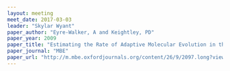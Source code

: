 ```yaml
---
layout: meeting
meet_date: 2017-03-03
leader: "Skylar Wyant"
paper_author: "Eyre-Walker, A and Keightley, PD"
paper_year: 2009
paper_title: "Estimating the Rate of Adaptive Molecular Evolution in the Presence of Slightly Deleterious Mutations and Population Size Change"
paper_journal: "MBE"
paper_url: "http://m.mbe.oxfordjournals.org/content/26/9/2097.long?view=long&pmid=19535738"
---
```

